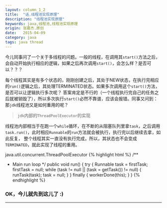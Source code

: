 ```yaml
---
layout: column_1_2
title:  "话.线程池实现原理"
description: "线程池实现原理"
keywords: java,线程池,线程池实现原理
origin: 张嘉杰.原创
date:   2015-04-09
category: java
tags: java thread
---
```

今儿同事问了一个关于多线程的问题。一般的线程，在调用其`start()`方法之后，会自动开始执行相应的逻辑，如果之后再次调用`start()`，会怎么样？是否可以？？？
<!--more-->
每个线程其实是有多个状态的，刚刚创建之后，其处于NEW状态，在执行完相应的`run()`逻辑之后，其处理TERMINATED状态。如果多次调用这个`start()`方法，是否可以让逻辑执行多次呢？
答案肯定是不行的（一个线程执行完自己的任务之后就被销毁了），所以多次执行`start()`必然不靠谱，应该会报错。同事又问到：那`jdk`线程池又是如何重用的呢？

> `jdk`内部的`ThreadPoolExecutor`的实现

线程池内部相当于在跑一个`while`循环，在不断的从阻塞队列里拿`task`，之后调用`task.run()`，此时相应`Runnable`的`run`方法就会被执行，执行完以后继续去拿，如此反复，
整个线程其实一直没有执行完成，所以，其状态也不会变成`TERMINATED`，就此实现了线程的重用。

java.util.concurrent.ThreadPoolExecutor
{% highlight html %}
/**
 * Main run loop
 */
public void run() {
    try {
        Runnable task = firstTask;
        firstTask = null;
        while (task != null || (task = getTask()) != null) {
            runTask(task);
            task = null;
        }
    } finally {
        workerDone(this);
    }
}
{% endhighlight %}

### OK，今儿就先到这儿了 :)

-----------------------